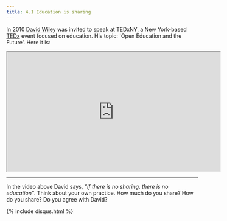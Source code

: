 ```yaml
---
title: 4.1 Education is sharing
---
```


In 2010 [David Wiley][1] was invited to speak at TEDxNY, a New York-based [TEDx][2] event focused on education. His topic: 'Open Education and the Future'. Here it is:


<iframe height="315" src="https://www.youtube.com/embed/Rb0syrgsH6M" width="560"></iframe>


----------
In the video above David says, *“If there is no sharing, there is no education”*. Think about your own practice. How much do you share? How do you share? Do you agree with David?


  [1]: https://twitter.com/opencontent
  [2]: https://www.ted.com/tedx/events
{% include disqus.html %}
